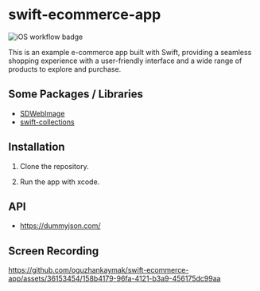 # swift-ecommerce-app

![iOS workflow badge](https://github.com/oguzhankaymak/swift-ecommerce-app/actions/workflows/ios.yml/badge.svg)

This is an example e-commerce app built with Swift, providing a seamless shopping experience with a user-friendly interface and a wide range of products to explore and purchase.

## Some Packages / Libraries
- [SDWebImage](https://github.com/SDWebImage/SDWebImage) <br />
- [swift-collections](https://github.com/apple/swift-collections) <br />

## Installation

1. Clone the repository.

2. Run the app with xcode.

## API
- https://dummyjson.com/

## Screen Recording
https://github.com/oguzhankaymak/swift-ecommerce-app/assets/36153454/158b4179-96fa-4121-b3a9-456175dc99aa

